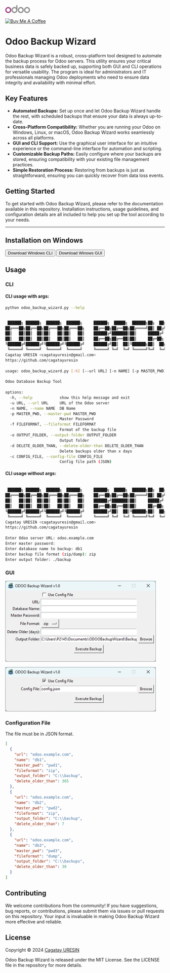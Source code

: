 <a href="https://www.odoo.com" target="_blank"><img src="https://raw.githubusercontent.com/cagatayuresin/odoo-backup-wizard/master/resources/odoo_logo.png" alt="Odoo" height="25"></a>

<a href="https://www.buymeacoffee.com/cagatayuresin" target="_blank"><img src="https://cdn.buymeacoffee.com/buttons/default-orange.png" alt="Buy Me A Coffee" height="25"></a>

# Odoo Backup Wizard

Odoo Backup Wizard is a robust, cross-platform tool designed to automate the backup process for Odoo servers. This utility ensures your critical business data is safely backed up, supporting both GUI and CLI operations for versatile usability. The program is ideal for administrators and IT professionals managing Odoo deployments who need to ensure data integrity and availability with minimal effort.

## Key Features

- **Automated Backups:** Set up once and let Odoo Backup Wizard handle the rest, with scheduled backups that ensure your data is always up-to-date.
- **Cross-Platform Compatibility:** Whether you are running your Odoo on Windows, Linux, or macOS, Odoo Backup Wizard works seamlessly across all platforms.
- **GUI and CLI Support:** Use the graphical user interface for an intuitive experience or the command-line interface for automation and scripting.
- **Customizable Backup Paths:** Easily configure where your backups are stored, ensuring compatibility with your existing file management practices.
- **Simple Restoration Process:** Restoring from backups is just as straightforward, ensuring you can quickly recover from data loss events.

## Getting Started

To get started with Odoo Backup Wizard, please refer to the documentation available in this repository. Installation instructions, usage guidelines, and configuration details are all included to help you set up the tool according to your needs.

***

## Installation on Windows

<button name="win_cli_button" onclick="https://github.com/cagatayuresin/odoo-backup-wizard/releases/download/v1.0/odoo_backup_wizard.exe">Download Windows CLI</button>
<button name="win_gui_button" onclick="https://github.com/cagatayuresin/odoo-backup-wizard/releases/download/v1.0/odoo_backup_wizard_gui.exe">Download Winows GUI </button>
## Usage

### CLI

#### CLI usage with args:

```bash
python odoo_backup_wizard.py --help
```

```bash

 ██████╗ ██████╗  ██████╗  ██████╗     ██████╗  █████╗  ██████╗██╗  ██╗██╗   ██╗██████╗     ██╗    ██╗██╗███████╗ █████╗ ██████╗ ██████╗
██╔═══██╗██╔══██╗██╔═══██╗██╔═══██╗    ██╔══██╗██╔══██╗██╔════╝██║ ██╔╝██║   ██║██╔══██╗    ██║    ██║██║╚══███╔╝██╔══██╗██╔══██╗██╔══██╗
██║   ██║██║  ██║██║   ██║██║   ██║    ██████╔╝███████║██║     █████╔╝ ██║   ██║██████╔╝    ██║ █╗ ██║██║  ███╔╝ ███████║██████╔╝██║  ██║
██║   ██║██║  ██║██║   ██║██║   ██║    ██╔══██╗██╔══██║██║     ██╔═██╗ ██║   ██║██╔═══╝     ██║███╗██║██║ ███╔╝  ██╔══██║██╔══██╗██║  ██║
╚██████╔╝██████╔╝╚██████╔╝╚██████╔╝    ██████╔╝██║  ██║╚██████╗██║  ██╗╚██████╔╝██║         ╚███╔███╔╝██║███████╗██║  ██║██║  ██║██████╔╝
 ╚═════╝ ╚═════╝  ╚═════╝  ╚═════╝     ╚═════╝ ╚═╝  ╚═╝ ╚═════╝╚═╝  ╚═╝ ╚═════╝ ╚═╝          ╚══╝╚══╝ ╚═╝╚══════╝╚═╝  ╚═╝╚═╝  ╚═╝╚═════╝
Cagatay URESIN <cagatayuresin@gmail.com>                                                              v.1.0
https://github.com/cagatayuresin

usage: odoo_backup_wizard.py [-h] [--url URL] [-n NAME] [-p MASTER_PWD] [-f FILEFORMAT] [-o OUTPUT_FOLDER] [-d DELETE_OLDER_THAN] [-c CONFIG_FILE]

Odoo Database Backup Tool

options:
  -h, --help            show this help message and exit
  -u URL, --url URL     URL of the Odoo server
  -n NAME, --name NAME  DB Name
  -p MASTER_PWD, --master-pwd MASTER_PWD
                        Master Password
  -f FILEFORMAT, --fileformat FILEFORMAT
                        Format of the backup file
  -o OUTPUT_FOLDER, --output-folder OUTPUT_FOLDER
                        Output folder
  -d DELETE_OLDER_THAN, --delete-older-than DELETE_OLDER_THAN
                        Delete backups older than x days
  -c CONFIG_FILE, --config-file CONFIG_FILE
                        Config file path (JSON)
```

#### CLI usage without args:

```bash

 ██████╗ ██████╗  ██████╗  ██████╗     ██████╗  █████╗  ██████╗██╗  ██╗██╗   ██╗██████╗     ██╗    ██╗██╗███████╗ █████╗ ██████╗ ██████╗
██╔═══██╗██╔══██╗██╔═══██╗██╔═══██╗    ██╔══██╗██╔══██╗██╔════╝██║ ██╔╝██║   ██║██╔══██╗    ██║    ██║██║╚══███╔╝██╔══██╗██╔══██╗██╔══██╗
██║   ██║██║  ██║██║   ██║██║   ██║    ██████╔╝███████║██║     █████╔╝ ██║   ██║██████╔╝    ██║ █╗ ██║██║  ███╔╝ ███████║██████╔╝██║  ██║
██║   ██║██║  ██║██║   ██║██║   ██║    ██╔══██╗██╔══██║██║     ██╔═██╗ ██║   ██║██╔═══╝     ██║███╗██║██║ ███╔╝  ██╔══██║██╔══██╗██║  ██║
╚██████╔╝██████╔╝╚██████╔╝╚██████╔╝    ██████╔╝██║  ██║╚██████╗██║  ██╗╚██████╔╝██║         ╚███╔███╔╝██║███████╗██║  ██║██║  ██║██████╔╝
 ╚═════╝ ╚═════╝  ╚═════╝  ╚═════╝     ╚═════╝ ╚═╝  ╚═╝ ╚═════╝╚═╝  ╚═╝ ╚═════╝ ╚═╝          ╚══╝╚══╝ ╚═╝╚══════╝╚═╝  ╚═╝╚═╝  ╚═╝╚═════╝
Cagatay URESIN <cagatayuresin@gmail.com>                                                              v.1.0
https://github.com/cagatayuresin

Enter Odoo server URL: odoo.example.com
Enter master password:
Enter database name to backup: db1
Enter backup file format (zip/dump): zip
Enter output folder: ./backup
```

### GUI

![GUI ss1](https://raw.githubusercontent.com/cagatayuresin/odoo-backup-wizard/master/resources/ss1.png "SS1")

![GUI ss2](https://raw.githubusercontent.com/cagatayuresin/odoo-backup-wizard/master/resources/ss2.png "SS2")

### Configuration File

The file must be in JSON format.

```json
[
  {
    "url": "odoo.example.com",
    "name": "db1",
    "master_pwd": "pwd1",
    "fileformat": "zip",
    "output_folder": "C:\\backup",
    "delete_older_than": 365
  },
  {
    "url": "odoo.example.com",
    "name": "db2",
    "master_pwd": "pwd2",
    "fileformat": "zip",
    "output_folder": "C:\\backup",
    "delete_older_than": 7
  },
  {
    "url": "odoo.example.com",
    "name": "db3",
    "master_pwd": "pwd3",
    "fileformat": "dump",
    "output_folder": "C:\\backups",
    "delete_older_than": 30
  }
]
```

## Contributing

We welcome contributions from the community! If you have suggestions, bug reports, or contributions, please submit them via issues or pull requests on this repository. Your input is invaluable in making Odoo Backup Wizard more effective and reliable.

## License

Copyright © 2024 [Cagatay URESIN](https:github.com/cagatayuresin)

Odoo Backup Wizard is released under the MIT License. See the LICENSE file in the repository for more details.